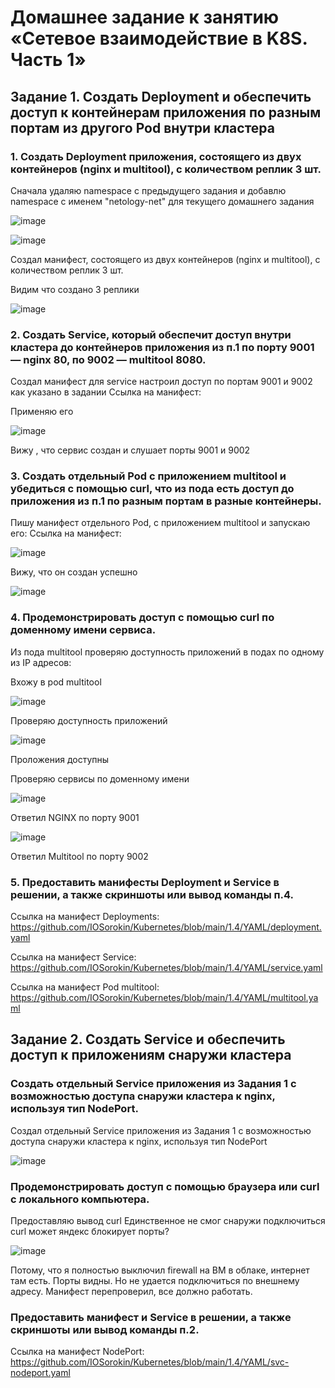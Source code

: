# Домашнее задание к занятию «Сетевое взаимодействие в K8S. Часть 1»

## Задание 1. Создать Deployment и обеспечить доступ к контейнерам приложения по разным портам из другого Pod внутри кластера

### 1. Создать Deployment приложения, состоящего из двух контейнеров (nginx и multitool), с количеством реплик 3 шт.
  Сначала удаляю namespace с предыдущего задания и добавлю namespace с именем "netology-net" для текущего домашнего задания

![image](https://github.com/IOSorokin/Kubernetes/assets/148979909/a039b553-023c-4fac-9278-e65f503b0c2a)

![image](https://github.com/IOSorokin/Kubernetes/assets/148979909/b8e1788a-4281-4205-96d5-84c78434d98a)

Создал манифест, состоящего из двух контейнеров (nginx и multitool), с количеством реплик 3 шт.

Видим что создано 3 реплики

![image](https://github.com/IOSorokin/Kubernetes/assets/148979909/db298b54-1d0a-436b-b7e3-a2049cad9927)

### 2. Создать Service, который обеспечит доступ внутри кластера до контейнеров приложения из п.1 по порту 9001 — nginx 80, по 9002 — multitool 8080.

Создал манифест для service настроил доступ по портам 9001 и 9002 как указано в задании
Ссылка на манифест:

Применяю его 

![image](https://github.com/IOSorokin/Kubernetes/assets/148979909/6dca5192-5995-44bb-a227-7a1d43b74df5)

Вижу , что сервис создан и слушает порты 9001 и 9002


### 3. Создать отдельный Pod с приложением multitool и убедиться с помощью curl, что из пода есть доступ до приложения из п.1 по разным портам в разные контейнеры.

Пишу манифест отдельного Pod, с приложением multitool и запускаю его:
Ссылка на манифест:

![image](https://github.com/IOSorokin/Kubernetes/assets/148979909/b83977e9-69ec-450d-a410-8d9553e41c80)

Вижу, что он создан успешно 

![image](https://github.com/IOSorokin/Kubernetes/assets/148979909/18be014f-1c86-4d59-aeb3-19bb7fe738eb)

### 4. Продемонстрировать доступ с помощью curl по доменному имени сервиса.

Из пода multitool проверяю доступность приложений в подах по одному из IP адресов:

Вхожу в pod multitool

![image](https://github.com/IOSorokin/Kubernetes/assets/148979909/a596f20b-7fc3-4cd6-b844-dd4e1a27ef74)

Проверяю доступность приложений 

![image](https://github.com/IOSorokin/Kubernetes/assets/148979909/02d1f817-c71e-4d59-939d-b43d3e425e44)

Проложения доступны

Проверяю сервисы по доменному имени

![image](https://github.com/IOSorokin/Kubernetes/assets/148979909/c4018759-7bf3-4428-9da3-7d3a17dcf220)

Ответил NGINX по порту 9001

![image](https://github.com/IOSorokin/Kubernetes/assets/148979909/7b3c7905-a79d-4ab5-86ac-f6641ca5daab)

Ответил Multitool по порту 9002

### 5. Предоставить манифесты Deployment и Service в решении, а также скриншоты или вывод команды п.4.
Ссылка на манифест Deployments: https://github.com/IOSorokin/Kubernetes/blob/main/1.4/YAML/deployment.yaml 

Ссылка на манифест Service: https://github.com/IOSorokin/Kubernetes/blob/main/1.4/YAML/service.yaml

Ссылка на манифест Pod multitool: https://github.com/IOSorokin/Kubernetes/blob/main/1.4/YAML/multitool.yaml



## Задание 2. Создать Service и обеспечить доступ к приложениям снаружи кластера

###  Создать отдельный Service приложения из Задания 1 с возможностью доступа снаружи кластера к nginx, используя тип NodePort.

Создал отдельный Service приложения из Задания 1 с возможностью доступа снаружи кластера к nginx, используя тип NodePort

![image](https://github.com/IOSorokin/Kubernetes/assets/148979909/472c9e12-3e62-4b97-8c4b-f7f79e234df1)


### Продемонстрировать доступ с помощью браузера или curl с локального компьютера.

Предоставляю вывод curl
Единственное не смог снаружи подключиться curl может яндекс блокирует порты? 

![image](https://github.com/IOSorokin/Kubernetes/assets/148979909/39903211-9c14-4046-bebc-6a121eb0191a)

Потому, что я полностью выключил firewall на ВМ в облаке, интернет там есть. Порты видны. Но не удается подключиться по внешнему адресу.
Манифест перепроверил, все должно работать. 

### Предоставить манифест и Service в решении, а также скриншоты или вывод команды п.2.
Ссылка на манифест NodePort: https://github.com/IOSorokin/Kubernetes/blob/main/1.4/YAML/svc-nodeport.yaml

